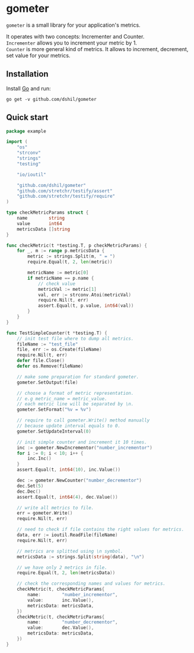 # gometer

`gometer` is a small library for your application's metrics.

It operates with two concepts: Incrementer and Counter.   
`Incrementer` allows you to increment your metric by 1.   
`Counter` is more general kind of metrics. It allows to increment, decrement, set value for your metrics.

## Installation

Install [Go](https://golang.org/) and run:

    go get -v github.com/dshil/gometer


## Quick start

```go
package example

import (
	"os"
	"strconv"
	"strings"
	"testing"

	"io/ioutil"

	"github.com/dshil/gometer"
	"github.com/stretchr/testify/assert"
	"github.com/stretchr/testify/require"
)

type checkMetricParams struct {
	name        string
	value       int64
	metricsData []string
}

func checkMetric(t *testing.T, p checkMetricParams) {
	for _, m := range p.metricsData {
		metric := strings.Split(m, " = ")
		require.Equal(t, 2, len(metric))

		metricName := metric[0]
		if metricName == p.name {
			// check value
			metricVal := metric[1]
			val, err := strconv.Atoi(metricVal)
			require.Nil(t, err)
			assert.Equal(t, p.value, int64(val))
		}
	}
}

func TestSimpleCounter(t *testing.T) {
	// init test file where to dump all metrics.
	fileName := "test_file"
	file, err := os.Create(fileName)
	require.Nil(t, err)
	defer file.Close()
	defer os.Remove(fileName)

	// make some preparation for standard gometer.
	gometer.SetOutput(file)

	// choose a format of metric representation.
	// e.g metric_name = metric_value.
	// each metric line will be separated by \n.
	gometer.SetFormat("%v = %v")

	// require to call gometer.Write() method manually
	// because update interval equals to 0.
	gometer.SetUpdateInterval(0)

	// init simple counter and increment it 10 times.
	inc := gometer.NewIncrementor("number_incrementor")
	for i := 0; i < 10; i++ {
		inc.Inc()
	}
	assert.Equal(t, int64(10), inc.Value())

	dec := gometer.NewCounter("number_decrementor")
	dec.Set(5)
	dec.Dec()
	assert.Equal(t, int64(4), dec.Value())

	// write all metrics to file.
	err = gometer.Write()
	require.Nil(t, err)

	// need to check if file contains the right values for metrics.
	data, err := ioutil.ReadFile(fileName)
	require.Nil(t, err)

	// metrics are splitted using \n symbol.
	metricsData := strings.Split(string(data), "\n")

	// we have only 2 metrics in file.
	require.Equal(t, 2, len(metricsData))

	// check the corresponding names and values for metrics.
	checkMetric(t, checkMetricParams{
		name:        "number_incrementor",
		value:       inc.Value(),
		metricsData: metricsData,
	})
	checkMetric(t, checkMetricParams{
		name:        "number_decrementor",
		value:       dec.Value(),
		metricsData: metricsData,
	})
}
```
